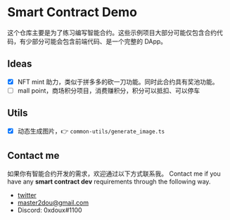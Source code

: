 # Smart Contract Demo
这个仓库主要是为了练习编写智能合约。这些示例项目大部分可能仅包含合约代码，有少部分可能会包含前端代码、是一个完整的 DApp。

## Ideas
- [x] NFT mint 助力，类似于拼多多的砍一刀功能。同时此合约具有奖池功能。
- [ ] mall point，商场积分项目，消费赚积分，积分可以抵扣、可以停车

## Utils
- [x] 动态生成图片，👉 `common-utils/generate_image.ts`

## Contact me
如果你有智能合约开发的需求，欢迎通过以下方式联系我。
Contact me if you have any **smart contract dev** requirements through the following way.

- [twitter](https://twitter.com/DouXin)
- <master2dou@gmail.com>
- Discord: 0xdoux#1100